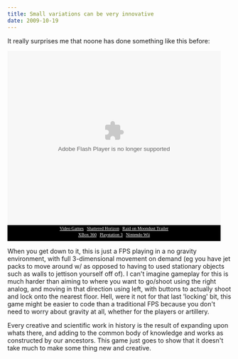 ```yaml
---
title: Small variations can be very innovative
date: 2009-10-19
---
```


It really surprises me that noone has done something like this before:

<div style="width: 480px;"><object classid="clsid:d27cdb6e-ae6d-11cf-96b8-444553540000" codebase="http://download.macromedia.com/pub/shockwave/cabs/flash/swflash.cab#version=8,0,0,0" id="gtembed" width="480" height="392">	<param name="allowScriptAccess" value="sameDomain" /> <param name="allowFullScreen" value="true" /> <param name="movie" value="http://www.gametrailers.com/remote_wrap.php?mid=57737"/><param name="quality" value="high" /> <embed src="http://www.gametrailers.com/remote_wrap.php?mid=57737" swLiveConnect="true" name="gtembed" align="middle" allowScriptAccess="sameDomain" allowFullScreen="true" quality="high" pluginspage="http://www.macromedia.com/go/getflashplayer" type="application/x-shockwave-flash" width="480" height="392"></embed> </object><div style="font-size: 10px; font-family: Verdana; text-align: center; width: 480px; padding-top: 2px; padding-bottom: 2px; background-color: black; height: 32px;"><div><a style="color:#FFFFFF;" href="http://www.gametrailers.com" title="GameTrailers.com">Video Games</a> | <a style="color:#FFFFFF;" href="http://www.gametrailers.com/game/shattered-horizon/10127" title="Shattered Horizon">Shattered Horizon</a> | <a style="color:#FFFFFF;" href="http://www.gametrailers.com/video/raid-on-shattered-horizon/57737" title="Raid on Moondust Trailer">Raid on Moondust Trailer</a></div><div style="padding-top: 3px;"><a style="color:#FFFFFF;" href="http://xbox360.gametrailers.com/" title="XBox 360">XBox 360</a> | <a style="color:#FFFFFF;" href="http://ps3.gametrailers.com/" title="PS3">Playstation 3</a> | <a style="color:#FFFFFF;" href="http://wii.gametrailers.com/" title="Wii">Nintendo Wii</a></div></div></div>

When you get down to it, this is just a FPS playing in a no gravity environment, with full 3-dimensional movement on demand (eg you have jet packs to move around w/ as opposed to having to used stationary objects such as walls to jettison yourself off of). I can't imagine gameplay for this is much harder than aiming to where you want to go/shoot using the right analog, and moving in that direction using left, with buttons to actually shoot and lock onto the nearest floor. Hell, were it not for that last 'locking' bit, this game might be easier to code than a traditional FPS because you don't need to worry about gravity at all, whether for the players or artillery. 

Every creative and scientific work in history is the result of expanding upon whats there, and adding to the common body of knowledge and works as constructed by our ancestors. This game just goes to show that it doesn't take much to make some thing new and creative.
<!--break-->